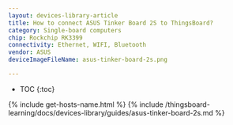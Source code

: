 ```yaml
---
layout: devices-library-article
title: How to connect ASUS Tinker Board 2S to ThingsBoard?
category: Single-board computers
chip: Rockchip RK3399
connectivity: Ethernet, WIFI, Bluetooth
vendor: ASUS
deviceImageFileName: asus-tinker-board-2s.png

---
```



* TOC
{:toc}

{% include get-hosts-name.html %}
{% include /thingsboard-learning/docs/devices-library/guides/asus-tinker-board-2s.md %}